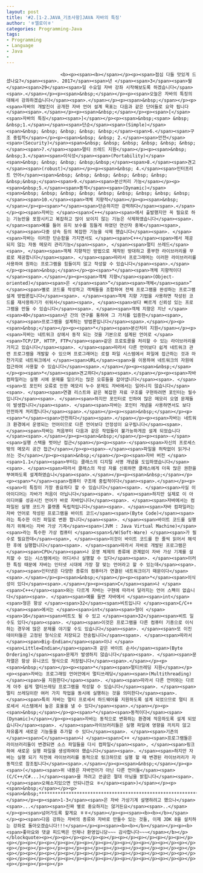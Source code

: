 ```yaml
---
layout: post
title: '#2.[1-2.JAVA_기초사항]JAVA 자바의 특징'
author: 'ㅎ엘로이ㅎ'
categories: Programming-Java
tags:
- Programming
- Language
- Java
-
---
```



<script> location.href='https://cafe.naver.com/develoid/701413' ; </script>


















						<b><p><span><b></span></p><p><span>점심 다들 맛있게 드셨나요?</span><span>. 2017</span><span>년 </span><span>3</span><span>월 </span><span>29</span><span>일 수요일 자바 강좌 시작해보도록 하겠습니다</span><span>.</span></p><p><span>&nbsp;</span></p><p><span>오늘은 자바의 특징의 대해서 강좌하겠습니다</span><span>.</span></p><p><span>&nbsp;</span></p><p><span>자바의 개발진이 공개한 자바 언어 설계 목표는 다음과 같은 단어들로 요약 됩니다</span><span>.</span></p><p><span>&nbsp;</span></p><p><span>[</span><span>자바의 특징</span><span>]</span></p><p><span>&nbsp;<span> &nbsp; &nbsp;1.</span></span><span>단순</span><span>(Simple)</span><span>&nbsp; &nbsp; &nbsp; &nbsp; &nbsp;</span><span>6.</span><span>구조 중립적</span></p><p><span>&nbsp; &nbsp; 2.</span><span>안전</span><span>(Security)</span><span>&nbsp; &nbsp; &nbsp; &nbsp; &nbsp; &nbsp;</span><span>7.</span><span>멀티 쓰레드 지원</span></p><p><span>&nbsp; &nbsp;3.</span><span>이식성</span><span>(Portability)</span><span>&nbsp; &nbsp; &nbsp; &nbsp;&nbsp;</span><span>8.</span><span>견고</span><span>(robust)</span></p><p><span>&nbsp; 4.</span><span>인터프리트 언어</span><span>&nbsp; &nbsp; &nbsp; &nbsp; &nbsp; &nbsp; &nbsp;&nbsp;</span><span>9.</span><span>분산처리 가능</span></p><p><span>&nbsp;5.</span><span>동적</span><span>(Dynamic)</span><span>&nbsp; &nbsp; &nbsp; &nbsp; &nbsp; &nbsp; &nbsp; &nbsp; &nbsp;</span><span>10.</span><span>객체 지향적</span></p><p><span>&nbsp;</span></p><p><span>*</span><span>단순하지만 강력하다</span><span>.</span></p><p><span>자바는 </span><span>C++</span><span>에서 출발했지만 꼭 필요로 하는 기능만을 포함시키고 복잡하고 많이 보이지 않는 기능은 삭제하였습니다</span><span>. </span><span>예를 들어 유지 보수를 힘들게 하였던 연산자 중복</span><span>, </span><span>다중 상속 등의 복잡한 기능을 삭제 했습니다</span><span>. </span><span>자바는 이러한 단순함을 가지면서도 </span><span>C++</span><span>에서 제공되지 않는 자동 메모리 관리기능</span><span>, </span><span>멀티 쓰레드</span><span>, </span><span>객체 지향적인 방법으로 제작된 방대하고 풍부한 라이브러리를 무료로 제공합니다</span><span>. </span><span>따라서 프로그래머는 이러한 라이브러리를 사용하여 원하는 프로그램을 힘들이지 않고 작성할 수 있습니다</span><span>.</span></p><p><span>&nbsp;</span></p><p><span>*</span><span>객체 지향적이다</span><span>.</span></p><p><span>객체 지향</span><span>(Object-oriented)</span><span>은 </span><span>“</span><span>객체</span><span>” </span><span>별로 코드를 작성하고 객체들을 조합하여 전체 프로그램을 완성하는 프로그램 설계 방법론입니다</span><span>. </span><span>객체 지향 기법을 사용하면 작성된 코드를 재사용하기가 쉬워서</span><span>, </span><span>보다 빠르게 신뢰성 있는 프로그램을 만들 수 있습니다</span><span>. </span><span>객체 지향은 지난 </span><span>40</span><span>년 간의 연구를 통하여 그 가치를 입증한</span><span>, </span><span>프로그램을 설계하는 방법론입니다</span><span>.</span></p><p><span>&nbsp;</span></p><p><span>*</span><span>분산처리 지원</span></p><p><span>자바는 네트워크 상에서 동작 되는 것을 기본으로 설계된 언어로 </span><span>TCP/IP, HTTP, FTP</span><span>같은 프로토콜을 처리할 수 있는 라이브러리를 가지고 있습니다</span><span>. </span><span>따라서 다른 언어보다 쉽게 네트워크 관련 프로그램을 개발할 수 있으며 프로그래머는 로컬 파일 시스템에서 파일에 접근하는 것과 마찬가지로 네트워크에서 </span><span>URL</span><span>을 이용하여 네트워크의 자원에 접근하여 사용할 수 있습니다</span><span>.</span></p><p><span>&nbsp;</span></p><p><span>*</span><span>견고하다</span><span>.</span></p><p><span>자바 컴파일러는 실행 시에 문제를 일으키는 많은 오류들을 잡아냅니다</span><span>. </span><span>또 포인터 오류로 인한 메모리 누수 문제도 자바에서는 일어나지 않습니다</span><span>. </span><span>연결 리스트와 같은 복잡한 자료 구조를 구현하려면 포인터는 필수입니다</span><span>. </span><span>하지만 포인터로 인하여 많은 메모리 오염 문제들이 발생합니다</span><span>. </span><span>자바는 포인터 개념을 사용하면서도 보다 안전하게 처리합니다</span><span>.</span></p><p><span>&nbsp;</span></p><p><span>*</span><span>안전하다</span><span>.</span></p><p><span>자바는 네트워크 환경에서 운영되는 언어이므로 다른 언어보다 안정성이 요구됩니다</span><span>. </span><span>자바는 처음부터 다음과 같은 작업들이 불가능하게끔 설계 되었습니다</span><span>.</span></p><p><span>&nbsp;</span></p><p><span>-</span><span>실행 스택을 벗어난 접근</span></p><p><span>-</span><span>자신의 프로세스 밖의 메모리 공간 접근</span></p><p><span>-</span><span>파일을 허락없이 읽거나 쓰는 것</span></p><p><span>&nbsp;</span></p><p><span>자바 버전 </span><span>1.1</span><span>부터는 클래스의 디지털 서명 개념을 도입하였습니다</span><span>. </span><span>따라서 클래스의 작성 자를 신뢰하면 클래스에게 더욱 많은 권한을 부여하도록 설계하였습니</span><span>.</span></p><p><span>&nbsp;</span></p><p><span>*</span><span>컴퓨터 구조에 중립적이다</span><span>.</span></p><p><span>이 특징이 가장 중요하다 할 수 있습니다</span><span>. </span><span>사실 이 아이디어는 자바가 처음이 아닙니다</span><span>. </span><span>하지만 실제로 이 아이디어를 성공시킨 언어가 바로 자바입니다</span><span>. </span><span>자바에서는 컴파일된 실행 코드가 플랫폼 독립적입니다</span><span>. </span><span>자바 컴파일러는 자바 언어로 작성된 프로그램을 바이트 코드</span><span>(Byte Code)</span><span>라는 특수한 이진 파일로 변환 합니다</span><span>. </span><span>바이트 코드를 실행하기 위해서는 자바 가상 기계</span><span>(JVM : Java Virtual Machine)</span><span>라는 특수한 가상 컴퓨터 </span><span>S/W(Soft-Ware) </span><span>가 필수로 필요한데</span><span>, </span><span>이것이 바이트 코드를 한 줄씩 읽어서 해석한 후에 실행합니다</span><span>. </span><span>따라서 자바로 개발된 프로그램은  </span><span>CPU</span><span>나 운영 체제의 종류에 관계없이 자바 가상 기계를 설치할 수 있는 시스템에서는 어디서나 실행할 수 있다</span><span>. </span><span>이러한 특징 때문에 자바는 인터넷 시대에 가장 잘 맞는 언어라고 할 수 있는데</span><span>. </span><span>인터넷은 다양한 종류의 컴퓨터가 연결된 네트워크이기 때문이다</span><span>.</span></p><p><span>&nbsp;</span></p><p><span>*</span><span>이식성이 있다</span><span>.</span></p><p><span>C</span><span>나 </span><span>C++</span><span>와는 다르게 자바는 구현에 따라서 달라지는 언어 스펙이 없습니다</span><span>. </span><span>예를 들면 자바에서 </span><span>int</span><span>형은 항상 </span><span>32</span><span>비트입니다 </span><span>C/C++</span><span>에서는 </span><span>int</span><span>형이 </span><span>16</span><span>비트도 될 수 있고 </span><span>32</span><span>비트 일수도 있다</span><span>. </span><span>이것은 프로그램을 다른 컴퓨터 기종으로 이식하는 경우에 많은 문제를 야기할 수도 있습니다</span><span>. </span><span>또 이진 데이터들은 고정된 형식으로 저장되고 전송됩니다</span><span>. </span><span>따라서 </span><span>Big-Endian</span><span>이나 </span><span>Little=Endian</span><span>과 같은 바이트 순서</span><span>(Byte Ordering)</span><span>문제가 발생하지 않습니다</span><span>. </span><span>문자열은 항상 유니코드 형식으로 저장됩니다</span><span>.</span></p><p><span>&nbsp;</span></p><p><span>*</span><span>멀티쓰레딩 지원</span></p><p><span>자바는 프로그래밍 언어안에서 멀티쓰레딩</span><span>(Multithreading)</span><span>을 지원한다</span><span>. </span><span>따라서 다른 언어와는 다르게 아주 쉽게 멀티쓰레딩 프로그램을 작성할 수 있습니다</span><span>. </span><span>멀티 쓰레딩이란 여러 가지 작업을 동시에 실행하는 것을 의미한다</span><span>. </span><span>특히 자바는 멀티 프로세서 하드웨어를 지원하도록 설계 되었으므로 멀티 프로세서 시스템에서 높은 효율을 낼 수 있다</span><span>.</span></p><p><span>&nbsp;</span></p><p><span>*</span><span>동적이다</span><span>(Dynamic)</span></p><p><span>자바는 동적으로 변화하는 환경에 적응하도록 설계 되었습니다</span><span>. </span><span>라이브러리들은 실행 파일에 영향을 끼치지 않고 자유롭게 새로운 기능들을 추가할 수 있다</span><span>. </span><span>기존의 </span><span>C</span><span>나 </span><span>C++ </span><span>프로그램들은 라이브러리들이 변경되면 소스 파일들을 다시 컴파일</span><span>, </span><span>링크하여 새로운 실행 파일을 생성하여야 했습니다</span><span>. </span><span>하지만 자바는 실행 되기 직전에 라이브러리를 동적으로 링크하므로 실행 할 때 변경된 라이브러리가 자동적으로 참조됩니다</span><span>.</span></p><p><span>&nbsp;</span></p><p><span>(</span><span>위 내용은 자바언어가 아닌 다른 언어들</span><span>(C/C++/C#...)</span><span>을 까려고 쓴글은 절대 아님을 밝힙니다</span><span>. </span><span>오해소지있으면 안되니깐요 ㅎ</span><span>)</span></p><p><span>&nbsp;</span></p><p><span>&nbsp;**********************************************************************************************</span></p><p><span>1-3</span><span>은 자바 가상기계 설명하려고 했으나</span><span>...</span><span>진짜 별로 중요하지는 않거든요</span><span>..</span></p><p><span>넘어가도록 할게요 ㅎㅎ</span></p><p><span><b><b></b></span></p><p><span>다음 강좌는 자바의 종류와 자바로 만들수 있는 것들, 이제 JDK 8을 설치하는 강좌로 돌아오겠습니다!!!</span></p><p><span><b><b></b></span></p><p><b><span>좋아요와 댓글 피드백은 언제나 환영입니당~~~ 감사합니다~~~</span></b></p></blockquote><p></p><p></p><p></p><p></p><p></p><p></p><p></p><p></p><p></p><p></p><p></p><p></p><p></p><p></p><p></p><p></p><p></p><p></p><p></p><p></p><p></p><p></p><p></p><p></p><p></p><p></p><p></p><p></p><p></p><p></p><p></p><p></p><p></p><p></p><p></p><p></p><p></p><p></p><p></p><p></p><p></p><p></p><p></p><p></p><p></p><p></p><p></p><p></p><p></p><p></p><p></p>
